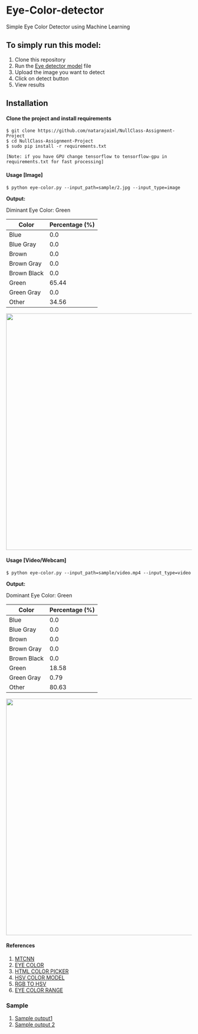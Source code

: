# Eye-Color-detector
Simple Eye Color Detector using Machine Learning

## To simply run this model:
1. Clone this repository
2. Run the [Eye detector model](https://github.com/natarajaiml/Eye-Color-detector/ed1.ipynb) file
3. Upload the image you want to detect
4. Click on detect button
5. View results

## Installation 
#### Clone the project and install requirements
    $ git clone https://github.com/natarajaiml/NullClass-Assignment-Project
    $ cd NullClass-Assignment-Project
    $ sudo pip install -r requirements.txt

    [Note: if you have GPU change tensorflow to tensorflow-gpu in requirements.txt for fast processing]

#### Usage [Image]
    $ python eye-color.py --input_path=sample/2.jpg --input_type=image

**Output:**  

Diminant Eye Color:  Green  

|Color         | Percentage (%)|
|--------------|-----------|
|Blue |  0.0 |
|Blue Gray |  0.0 |
|Brown |  0.0 |
|Brown Gray |  0.0 |
|Brown Black |  0.0 |
|Green |  65.44 |
|Green Gray |  0.0 |
|Other |  34.56 |

<p align="left"><img src="sample/result.jpg" width="640"\></p>

#### Usage [Video/Webcam]
    $ python eye-color.py --input_path=sample/video.mp4 --input_type=video

**Output:**  

Dominant Eye Color:  Green

|Color         | Percentage (%)|
|--------------|-----------|
|Blue |  0.0 |
|Blue Gray |  0.0 |
|Brown |  0.0 |
|Brown Gray |  0.0 |
|Brown Black |  0.0 |
|Green |  18.58 |
|Green Gray |  0.79 |
|Other |  80.63 |

<p align="left"><img src="sample/result_video.jpg" width="640"\></p>

#### References
1. [MTCNN](https://github.com/ipazc/mtcnn)
2. [EYE COLOR](https://www.edow.com/general-eye-care/eyecolor/)
3. [HTML COLOR PICKER](https://www.w3schools.com/colors/colors_picker.asp?colorhex=ffff00)
4. [HSV COLOR MODEL](https://www.lifewire.com/what-is-hsv-in-design-1078068)
5. [RGB TO HSV](https://www.rapidtables.com/convert/color/rgb-to-hsv.html)
6. [EYE COLOR RANGE](https://github.com/jeffreyolchovy/whatismyeyecolor/blob/master/library/src/main/scala)


### Sample
1. [Sample output1](https://github.com/mridulshinghal123/Eye-Color-detector/blob/main/Sample1.png)
2. [Sample output 2](https://github.com/mridulshinghal123/Eye-Color-detector/blob/main/Sample%202.jpg)
